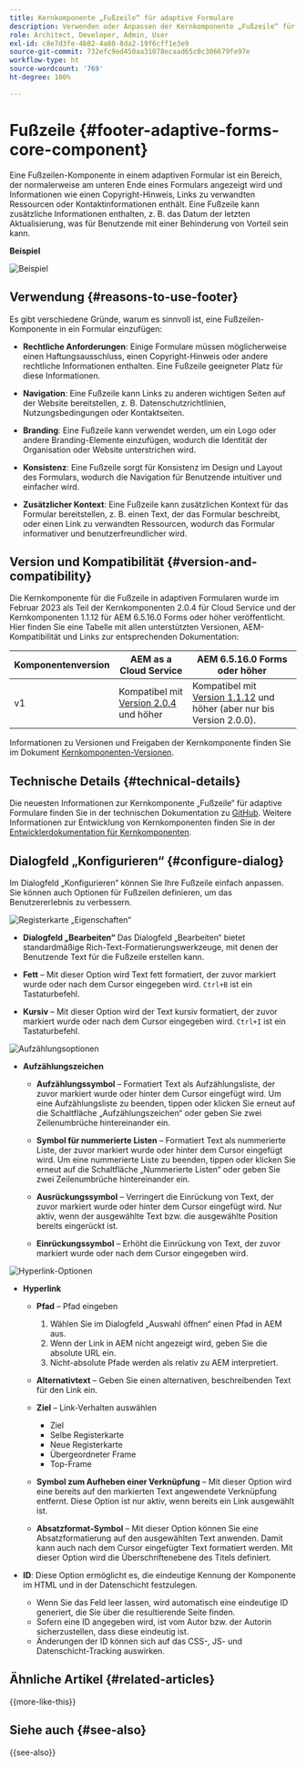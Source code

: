 ```yaml
---
title: Kernkomponente „Fußzeile“ für adaptive Formulare
description: Verwenden oder Anpassen der Kernkomponente „Fußzeile“ für adaptive Formulare.
role: Architect, Developer, Admin, User
exl-id: c8e7d3fe-4b82-4a80-8da2-19f6cff1e3e9
source-git-commit: 732efc9ed450aa31078ecaad65c0c306679fe97e
workflow-type: ht
source-wordcount: '769'
ht-degree: 100%

---
```


# Fußzeile {#footer-adaptive-forms-core-component}

Eine Fußzeilen-Komponente in einem adaptiven Formular ist ein Bereich, der normalerweise am unteren Ende eines Formulars angezeigt wird und Informationen wie einen Copyright-Hinweis, Links zu verwandten Ressourcen oder Kontaktinformationen enthält. Eine Fußzeile kann zusätzliche Informationen enthalten, z. B. das Datum der letzten Aktualisierung, was für Benutzende mit einer Behinderung von Vorteil sein kann.

**Beispiel**

![Beispiel](/help/adaptive-forms/assets/footer.png)

## Verwendung {#reasons-to-use-footer}

Es gibt verschiedene Gründe, warum es sinnvoll ist, eine Fußzeilen-Komponente in ein Formular einzufügen:

- **Rechtliche Anforderungen**: Einige Formulare müssen möglicherweise einen Haftungsausschluss, einen Copyright-Hinweis oder andere rechtliche Informationen enthalten. Eine Fußzeile geeigneter Platz für diese Informationen.

- **Navigation**: Eine Fußzeile kann Links zu anderen wichtigen Seiten auf der Website bereitstellen, z. B. Datenschutzrichtlinien, Nutzungsbedingungen oder Kontaktseiten.

- **Branding**: Eine Fußzeile kann verwendet werden, um ein Logo oder andere Branding-Elemente einzufügen, wodurch die Identität der Organisation oder Website unterstrichen wird.

- **Konsistenz**: Eine Fußzeile sorgt für Konsistenz im Design und Layout des Formulars, wodurch die Navigation für Benutzende intuitiver und einfacher wird.

- **Zusätzlicher Kontext**: Eine Fußzeile kann zusätzlichen Kontext für das Formular bereitstellen, z. B. einen Text, der das Formular beschreibt, oder einen Link zu verwandten Ressourcen, wodurch das Formular informativer und benutzerfreundlicher wird.

## Version und Kompatibilität {#version-and-compatibility}

Die Kernkomponente für die Fußzeile in adaptiven Formularen wurde im Februar 2023 als Teil der Kernkomponenten 2.0.4 für Cloud Service und der Kernkomponenten 1.1.12 für AEM 6.5.16.0 Forms oder höher veröffentlicht. Hier finden Sie eine Tabelle mit allen unterstützten Versionen, AEM-Kompatibilität und Links zur entsprechenden Dokumentation:

| Komponentenversion | AEM as a Cloud Service | AEM 6.5.16.0 Forms oder höher |
|---|---|---|
| v1 | Kompatibel mit<br>[Version 2.0.4](/help/adaptive-forms/version.md) und höher | Kompatibel mit<br>[Version 1.1.12](/help/adaptive-forms/version.md) und höher (aber nur bis Version 2.0.0). |

Informationen zu Versionen und Freigaben der Kernkomponente finden Sie im Dokument [Kernkomponenten-Versionen](/help/adaptive-forms/version.md).

<!-- ## Sample Component Output {#sample-component-output}

To experience the Accordion Component as well as see examples of its configuration options as well as HTML and JSON output, visit the [Component Library](https://adobe.com/go/aem_cmp_library_accordion). -->

## Technische Details {#technical-details}

Die neuesten Informationen zur Kernkomponente „Fußzeile“ für adaptive Formulare finden Sie in der technischen Dokumentation zu [GitHub](https://github.com/adobe/aem-core-forms-components/tree/master/ui.af.apps/src/main/content/jcr_root/apps/core/fd/components/form/footer/v1/footer). Weitere Informationen zur Entwicklung von Kernkomponenten finden Sie in der [Entwicklerdokumentation für Kernkomponenten](/help/developing/overview.md).


## Dialogfeld „Konfigurieren“ {#configure-dialog}

Im Dialogfeld „Konfigurieren“ können Sie Ihre Fußzeile einfach anpassen. Sie können auch Optionen für Fußzeilen definieren, um das Benutzererlebnis zu verbessern.

![Registerkarte „Eigenschaften“](/help/adaptive-forms/assets/footer_propertiestab.png)

- **Dialogfeld „Bearbeiten“**
Das Dialogfeld „Bearbeiten“ bietet standardmäßige Rich-Text-Formatierungswerkzeuge, mit denen der Benutzende Text für die Fußzeile erstellen kann.

- **Fett** – Mit dieser Option wird Text fett formatiert, der zuvor markiert wurde oder nach dem Cursor eingegeben wird. `Ctrl+B` ist ein Tastaturbefehl.

- **Kursiv** – Mit dieser Option wird der Text kursiv formatiert, der zuvor markiert wurde oder nach dem Cursor eingegeben wird. `Ctrl+I` ist ein Tastaturbefehl.

![Aufzählungsoptionen](/help/adaptive-forms/assets/footer_bullet.png)


- **Aufzählungszeichen**

   - **Aufzählungssymbol** – Formatiert Text als Aufzählungsliste, der zuvor markiert wurde oder hinter dem Cursor eingefügt wird. Um eine Aufzählungsliste zu beenden, tippen oder klicken Sie erneut auf die Schaltfläche „Aufzählungszeichen“ oder geben Sie zwei Zeilenumbrüche hintereinander ein.

   - **Symbol für nummerierte Listen** – Formatiert Text als nummerierte Liste, der zuvor markiert wurde oder hinter dem Cursor eingefügt wird. Um eine nummerierte Liste zu beenden, tippen oder klicken Sie erneut auf die Schaltfläche „Nummerierte Listen“ oder geben Sie zwei Zeilenumbrüche hintereinander ein.

   - **Ausrückungssymbol** – Verringert die Einrückung von Text, der zuvor markiert wurde oder hinter dem Cursor eingefügt wird. Nur aktiv, wenn der ausgewählte Text bzw. die ausgewählte Position bereits eingerückt ist.

   - **Einrückungssymbol** – Erhöht die Einrückung von Text, der zuvor markiert wurde oder nach dem Cursor eingegeben wird.

![Hyperlink-Optionen](/help/adaptive-forms/assets/footer_link.png)

- **Hyperlink**

   - **Pfad** – Pfad eingeben
      1. Wählen Sie im Dialogfeld „Auswahl öffnen“ einen Pfad in AEM aus.
      1. Wenn der Link in AEM nicht angezeigt wird, geben Sie die absolute URL ein.
      1. Nicht-absolute Pfade werden als relativ zu AEM interpretiert.

   - **Alternativtext** – Geben Sie einen alternativen, beschreibenden Text für den Link ein.

   - **Ziel** – Link-Verhalten auswählen
      - Ziel
      - Selbe Registerkarte
      - Neue Registerkarte
      - Übergeordneter Frame
      - Top-Frame

   - **Symbol zum Aufheben einer Verknüpfung** – Mit dieser Option wird eine bereits auf den markierten Text angewendete Verknüpfung entfernt. Diese Option ist nur aktiv, wenn bereits ein Link ausgewählt ist.

   - **Absatzformat-Symbol** – Mit dieser Option können Sie eine Absatzformatierung auf den ausgewählten Text anwenden. Damit kann auch nach dem Cursor eingefügter Text formatiert werden. Mit dieser Option wird die Überschriftenebene des Titels definiert.

- **ID**: Diese Option ermöglicht es, die eindeutige Kennung der Komponente im HTML und in der Datenschicht festzulegen.

   - Wenn Sie das Feld leer lassen, wird automatisch eine eindeutige ID generiert, die Sie über die resultierende Seite finden.
   - Sofern eine ID angegeben wird, ist vom Autor bzw. der Autorin sicherzustellen, dass diese eindeutig ist.
   - Änderungen der ID können sich auf das CSS-, JS- und Datenschicht-Tracking auswirken.

<!--

## Related article {#related-article}

* [Create a standalone Adaptive Form](https://experienceleague.adobe.com/docs/experience-manager-cloud-service/content/forms/adaptive-forms-authoring/authoring-adaptive-forms-core-components/create-an-adaptive-form-on-forms-cs/creating-adaptive-form-core-components.html)

-->

## Ähnliche Artikel {#related-articles}

{{more-like-this}}

## Siehe auch {#see-also}

{{see-also}}
